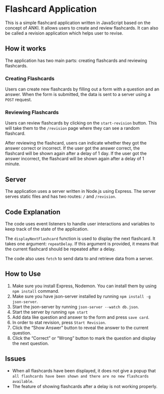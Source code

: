 # Flashcard Application

This is a simple flashcard application written in JavaScript based on the concept of ANKI. It allows users to create and review flashcards. It can also be called a revision application which helps user to revise.

## How it works

The application has two main parts: creating flashcards and reviewing flashcards.

### Creating Flashcards

Users can create new flashcards by filling out a form with a question and an answer. When the form is submitted, the data is sent to a server using a `POST` request.

### Reviewing Flashcards

Users can review flashcards by clicking on the `start-revision` button. This will take them to the `/revision` page where they can see a random flashcard.

After reviewing the flashcard, users can indicate whether they got the answer correct or incorrect. If the user got the answer correct, the flashcard will be shown again after a delay of 1 day. If the user got the answer incorrect, the flashcard will be shown again after a delay of 1 minute.

## Server

The application uses a server written in Node.js using Express. The server serves static files and has two routes: `/` and `/revision`.

## Code Explanation

The code uses event listeners to handle user interactions and variables to keep track of the state of the application.

The `displayNextFlashcard` function is used to display the next flashcard. It takes one argument: `repeatDelay`. If this argument is provided, it means that the current flashcard should be repeated after a delay.

The code also uses `fetch` to send data to and retrieve data from a server.

## How to Use

1. Make sure you install Express, Nodemon. You can install them by using `npm install` command.
2. Make sure you have json-server installed by running `npm install -g json-server`.
3. Start the json-server by running `json-server --watch db.json`.
4. Start the server by running `npm start`
5. Add data like question and answer to the form and press `save card`.
6. In order to stat revision, press `Start Revision`.
7. Click the “Show Answer” button to reveal the answer to the current question.
8. Click the “Correct” or “Wrong” button to mark the question and display the next question.

## Issues

- When all flashcards have been displayed, it does not give a popup that `all flashcards have been shown and there are no new flashcards available`.
- The feature of showing flashcards after a delay is not working properly.
